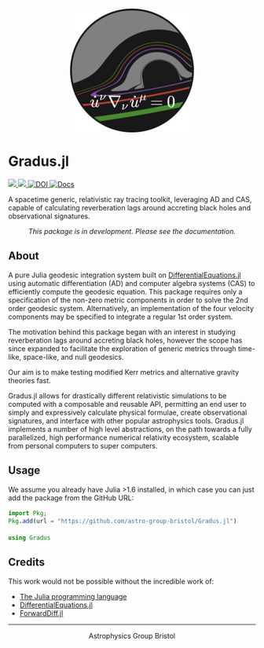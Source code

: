 <p align="center">
  <img width="50%" alt="BRImage" src="docs/src/assets/logo.png">
</p>

# Gradus.jl

<a href="https://codecov.io/gh/astro-group-bristol/Gradus.jl">
    <img src="https://codecov.io/gh/astro-group-bristol/Gradus.jl/branch/main/graph/badge.svg?token=A91E22KZR5"/>
</a>
<a href="https://github.com/astro-group-bristol/Gradus.jl/actions/workflows/test.yml">
    <img src="https://github.com/astro-group-bristol/Gradus.jl/actions/workflows/test.yml/badge.svg"/>
</a>
<a href="https://doi.org/10.5281/zenodo.6471796">
    <img src="https://zenodo.org/badge/DOI/10.5281/zenodo.6471796.svg" alt="DOI">
</a> 
<a href="https://astro-group-bristol.github.io/Gradus.jl/dev/">
<img alt="Docs" src="https://img.shields.io/badge/docs-dev-blue.svg"/>
</a>


A spacetime generic, relativistic ray tracing toolkit, leveraging AD and CAS, capable of calculating reverberation lags around accreting black holes and observational signatures.

<p align="center"> <i> This package is in development. Please see the documentation.</i> </p>

## About

A pure Julia geodesic integration system built on [DifferentialEquations.jl](https://github.com/SciML/DifferentialEquations.jl) using automatic differentiation (AD) and computer algebra systems (CAS) to efficiently compute the geodesic equation. This package requires only a specification of the non-zero metric components in order to solve the 2nd order geodesic system. Alternatively, an implementation of the four velocity components may be specified to integrate a regular 1st order system.

The motivation behind this package began with an interest in studying reverberation lags around accreting black holes, however the scope has since expanded to facilitate the exploration of generic metrics through time-like, space-like, and null geodesics. 

Our aim is to make testing modified Kerr metrics and alternative gravity theories fast.

Gradus.jl allows for drastically different relativistic simulations to be computed with a composable and reusable API, permitting an end user to simply and expressively calculate physical formulae, create observational signatures, and interface with other popular astrophysics tools. Gradus.jl implements a number of high level abstractions, on the path towards a fully parallelized, high performance numerical relativity ecosystem, scalable from personal computers to super computers.

## Usage

We assume you already have Julia >1.6 installed, in which case you can just add the package from the GitHub URL:
```julia
import Pkg;
Pkg.add(url = "https://github.com/astro-group-bristol/Gradus.jl")

using Gradus
```

## Credits

This work would not be possible without the incredible work of:

- [The Julia programming language](https://github.com/JuliaLang/Julia)
- [DifferentialEquations.jl](https://github.com/SciML/DifferentialEquations.jl)
- [ForwardDiff.jl](https://github.com/JuliaDiff/ForwardDiff.jl)

<hr>

<p align="center"> Astrophysics Group Bristol </p>
